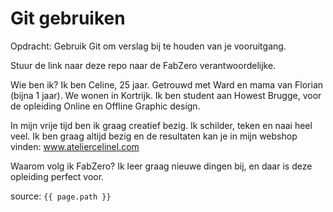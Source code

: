 # Git gebruiken

Opdracht: Gebruik Git om verslag bij te houden van je vooruitgang.

Stuur de link naar deze repo naar de FabZero verantwoordelijke.

Wie ben ik? Ik ben Celine, 25 jaar. Getrouwd met Ward en mama van Florian (bijna 1 jaar). We wonen in Kortrijk.
Ik ben student aan Howest Brugge, voor de opleiding Online en Offline Graphic design.

In mijn vrije tijd ben ik graag creatief bezig. Ik schilder, teken en naai heel veel. Ik ben graag altijd bezig en de resultaten kan je in mijn webshop vinden: www.ateliercelinel.com


Waarom volg ik FabZero? Ik leer graag nieuwe dingen bij, en daar is deze opleiding perfect voor.

source: `{{ page.path }}`
